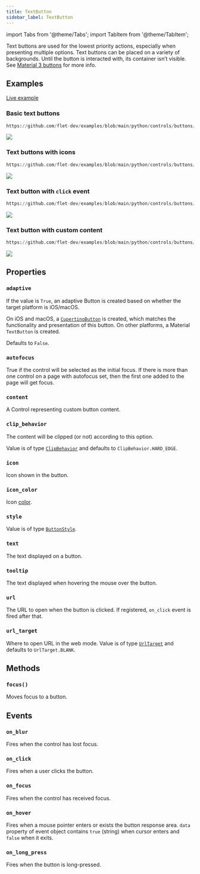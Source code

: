 ```yaml
---
title: TextButton
sidebar_label: TextButton
---
```


import Tabs from '@theme/Tabs';
import TabItem from '@theme/TabItem';

Text buttons are used for the lowest priority actions, especially when presenting multiple options. Text buttons can be placed on a variety of backgrounds. Until the button is interacted with, its container isn’t visible. See [Material 3 buttons](https://m3.material.io/components/buttons/overview) for more info.

## Examples

[Live example](https://flet-controls-gallery.fly.dev/buttons/textbutton)

### Basic text buttons


```python reference
https://github.com/flet-dev/examples/blob/main/python/controls/buttons/text-button/basic-text-buttons.py
```


<img src="/img/docs/controls/text-button/text-button-basic-example.png" className="screenshot-40" />

### Text buttons with icons


```python reference
https://github.com/flet-dev/examples/blob/main/python/controls/buttons/text-button/text-buttons-with-icons.py
```


<img src="/img/docs/controls/text-button/text-button-icons.png" className="screenshot-40" />

### Text button with `click` event


```python
https://github.com/flet-dev/examples/blob/main/python/controls/buttons/text-button/text-button-with-click-event.py
```


<img src="/img/docs/controls/text-button/text-button-click-event.gif" className="screenshot-50" />

### Text button with custom content 



```python reference
https://github.com/flet-dev/examples/blob/main/python/controls/buttons/text-button/text-buttons-with-custom-content.py

```

  

<img src="/img/docs/controls/text-button/text-buttons-custom-example.png" className="screenshot-40" />

## Properties

### `adaptive`

If the value is `True`, an adaptive Button is created based on whether the target platform is iOS/macOS.

On iOS and macOS, a [`CupertinoButton`](/docs/controls/cupertinobutton) is created, which matches the functionality and presentation of this button. On other platforms, a Material `TextButton` is created.

Defaults to `False`.

### `autofocus`

True if the control will be selected as the initial focus. If there is more than one control on a page with autofocus set, then the first one added to the page will get focus.

### `content`

A Control representing custom button content.

### `clip_behavior`

The content will be clipped (or not) according to this option.

Value is of type [`ClipBehavior`](/docs/reference/types/clipbehavior) and defaults to `ClipBehavior.HARD_EDGE`.

### `icon`

Icon shown in the button.

### `icon_color`

Icon [color](/docs/reference/colors).

### `style`

Value is of type [`ButtonStyle`](/docs/reference/types/buttonstyle).

### `text`

The text displayed on a button.

### `tooltip`

The text displayed when hovering the mouse over the button.

### `url`

The URL to open when the button is clicked. If registered, `on_click` event is fired after that.

### `url_target`

Where to open URL in the web mode. Value is of type [`UrlTarget`](/docs/reference/types/urltarget) and defaults
to `UrlTarget.BLANK`.

## Methods

### `focus()`

Moves focus to a button.

## Events

### `on_blur`

Fires when the control has lost focus.

### `on_click`

Fires when a user clicks the button.

### `on_focus`

Fires when the control has received focus.

### `on_hover`

Fires when a mouse pointer enters or exists the button response area. `data` property of event object contains `true` (string) when cursor enters and `false` when it exits.

### `on_long_press`

Fires when the button is long-pressed.